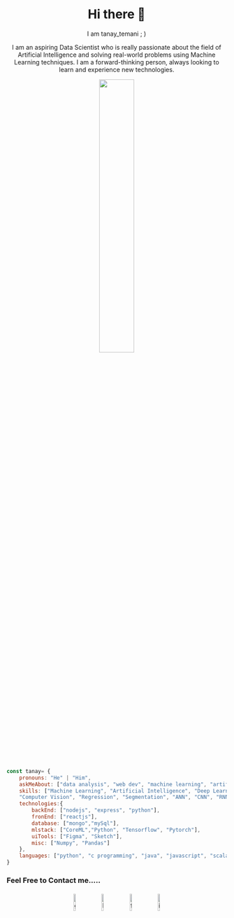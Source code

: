 <h1 align="center"> Hi there 👋 </h1>
<p align="center"> I am tanay_temani ; )</p>
<p align="center">I am an aspiring Data Scientist who is really passionate about the field of Artificial Intelligence and solving real-world problems using Machine Learning techniques. I am a forward-thinking person, always looking to learn and experience new technologies.</p>


<p align="center" ><img 
 src="https://user-images.githubusercontent.com/22797857/90096358-dba16400-dd54-11ea-8e44-e181ada72661.gif" width="40%"/></p>

```javascript
const tanay= {
    pronouns: "He" | "Him",
    askMeAbout: ["data analysis", "web dev", "machine learning", "artificial intelligence", "python"],
    skills: ["Machine Learning", "Artificial Intelligence", "Deep Learning", "Natural Language Processing", 
    "Computer Vision", "Regression", "Segmentation", "ANN", "CNN", "RNN", "Time-Series Forecasting"],
    technologies:{
        backEnd: ["nodejs", "express", "python"],
        fronEnd: ["reactjs"],
        database: ["mongo","mySql"],
        mlstack: ["CoreML","Python", "Tensorflow", "Pytorch"],
        uiTools: ["Figma", "Sketch"],
        misc: ["Numpy", "Pandas"]
    },
    languages: ["python", "c programming", "java", "javascript", "scala"]
}
```

### Feel Free to Contact me.....

<p align="center">
	<a href="github.com/tanaytemani"><img alt="github" width="10%" style="padding:5px" src="https://img.icons8.com/clouds/100/000000/github.png"/></a>
	<a href="https://www.linkedin.com/in/tanay-temani-43b39520b/"><img alt="linkedin" width="10%" style="padding:5px" src="https://img.icons8.com/clouds/100/000000/linkedin.png"/></a>
	<a href="https://www.facebook.com/tanay.temani.5"><img alt="facebook" width="10%" style="padding:5px" src="https://img.icons8.com/clouds/100/000000/facebook-new.png"/></a>
	<a href="https://www.instagram.com/imakash3011/"><img alt="instagram" width="10%" style="padding:5px" src="https://img.icons8.com/clouds/100/000000/instagram.png"/></a>
</p>


<!--
**TANAYTEMANI/TANAYTEMANI** is a ✨ _special_ ✨ repository because its `README.md` (this file) appears on your GitHub profile.

Here are some ideas to get you started:

- 🔭 I’m currently working on ...
- 🌱 I’m currently learning ...
- 👯 I’m looking to collaborate on ...
- 🤔 I’m looking for help with ...
- 💬 Ask me about ...
- 📫 How to reach me: ...
- 😄 Pronouns: ...
- ⚡ Fun fact: ...
-->
